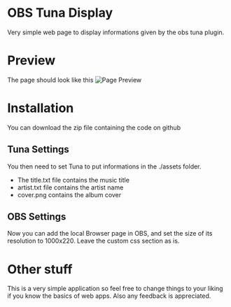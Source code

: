 # OBS Tuna Display
Very simple web page to display informations given by the obs tuna plugin.

# Preview
The page should look like this
![Page Preview](https://i.imgur.com/evPVVWb.png)

# Installation
You can download the zip file containing the code on github

## Tuna Settings
You then need to set Tuna to put informations in the ./assets folder.
- The title.txt file contains the music title
- artist.txt file contains the artist name
- cover.png contains the album cover

## OBS Settings
Now you can add the local Browser page in OBS, and set the size of its resolution to 1000x220. Leave the custom css section as is.

# Other stuff
This is a very simple application so feel free to change things to your liking if you know the basics of web apps. 
Also any feedback is appreciated.